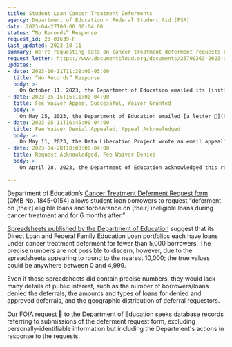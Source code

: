 ```yaml
---
title: Student Loan Cancer Treatment Deferments
agency: Department of Education ▹ Federal Student Aid (FSA)
date: 2023-04-27T00:00:00-04:00
status: “No Records” Response
request_id: 23-01639-F
last_updated: 2023-10-11
summary: We're requesting data on cancer treatment deferment requests by borrowers of student loans. 
request_letter: https://www.documentcloud.org/documents/23790363-2023-04-27-edfsa-cancer-treatment-deferment-data-foia-request-singer-vinewilder
updates:
- date: 2023-10-11T11:38:00-05:00
  title: “No Records” Response
  body: >-
    On October 11, 2023, the Department of Education emailed its [initial response 📄](https://www.documentcloud.org/documents/24026643-2023-10-11-2-23-01639-f-final-no-records). “After a thorough search, no responsive records were located,” according to the letter. “Cancer treatment deferment applications are not received by FSA systems. While FSA typically receives data from the servicers about those borrowers who are in an approved cancer related deferment, no borrowers have been in a cancer related deferment since March 2020, because all borrowers are placed into the COVID forbearance.” The DLP submitted a request for more information.
- date: 2023-05-15T16:11:00-04:00
  title: Fee Waiver Appeal Successful, Waiver Granted
  body: >-
    On May 15, 2023, the Department of Education emailed [a letter 📄](https://www.documentcloud.org/documents/23813706-2023-05-15-23-00029-a-singer-vine_final_dom-signed) granting the Data Liberation Project a fee waiver for this request, agreeing with the DLP's May 11 appeal and overturning the agency's initial fee waiver denial.
- date: 2023-05-11T16:45:00-04:00
  title: Fee Waiver Denial Appealed, Appeal Acknowledged
  body: >-
    On May 11, 2023, the Data Liberation Project wrote an email appealing the April 28 fee waiver denial. On the same day, the Department of Education emailed [a letter 📄](https://www.documentcloud.org/documents/23810900-2023-05-11-appeal-acknowledgement-letter) acknowledging the appeal.
- date: 2023-04-28T10:08:00-04:00
  title: Request Acknowledged, Fee Waiver Denied
  body: >-
    On April 28, 2023, the Department of Education acknowledged this request and emailed [a letter 📄](https://www.documentcloud.org/documents/23810902-2023-04-28-fee-waiver-denied-template) denying the Data Liberation Project's request for a fee waiver, on the grounds that "you have failed to provide sufficient information to demonstrate your entitlement to a waiver of processing fees. More specifically, justification has not been provided to explain how the requested records would contribute significant information to the public’s understanding of the Department’s operations. You have also not provided any evidence demonstrating public interest in the documents."

---
```


Department of Education’s [Cancer Treatment Deferment Request form](https://fsapartners.ed.gov/sites/default/files/attachments/2019-09/CancerTreatmentDefermentRequest.pdf) (OMB No. 1845-0154) allows student loan borrowers to request “deferment on [their] eligible loans and forbearance on [their] ineligible loans during cancer treatment and for 6 months after.”

[Spreadsheets published by the Department of Education](https://studentaid.gov/data-center/student/portfolio) suggest that its Direct Loan and Federal Family Education Loan portfolios each have loans under cancer treatment deferment for fewer than 5,000 borrowers. The precise numbers are not possible to discern, however, due to the spreadsheets appearing to round to the nearest 10,000; the true values could be anywhere between 0 and 4,999.

Even if those spreadsheets did contain precise numbers, they would lack many details of public interest, such as the number of borrowers/loans denied the deferrals, the amounts and types of loans for denied and approved deferrals, and the geographic distribution of deferral requestors.

[Our FOIA request 📄](https://www.documentcloud.org/documents/23790363-2023-04-27-edfsa-cancer-treatment-deferment-data-foia-request-singer-vinewilder) to the Department of Education seeks database records referring to submissions of the deferment request form, excluding personally-identifiable information but including the Department's actions in response to the requests.
